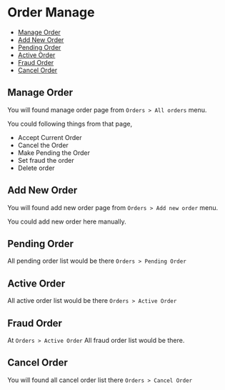 # Order Manage

- [Manage Order](#manage-order)
- [Add New Order](#addNew-order)
- [Pending Order](#pending-order)
- [Active Order](#active-order)
- [Fraud Order](#fraud-order)
- [Cancel Order](#cancel-order)


## Manage Order

You will found manage order page from `Orders > All orders` menu.

You could following things from that page,

* Accept Current Order
* Cancel the Order
* Make Pending the Order
* Set fraud the order
* Delete order

## Add New Order

You will found add new order page from `Orders > Add new order` menu.

You could add new order here manually.

## Pending Order

All pending order list would be there `Orders > Pending Order`

## Active Order

All active order list would be there `Orders > Active Order`


## Fraud Order

At `Orders > Active Order` All fraud order list would be there.

## Cancel Order

You will found all cancel order list there `Orders > Cancel Order`

